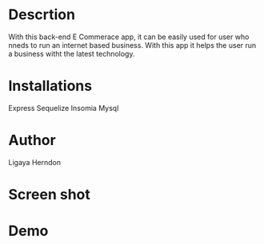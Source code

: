 # Descrtion 
With this back-end E Commerace app, it can be easily used for user who nneds to run an internet based business. With this app it helps the user run a business witht the latest technology.

# Installations
Express
Sequelize
Insomia 
Mysql

# Author 
Ligaya Herndon

# Screen shot

# Demo 